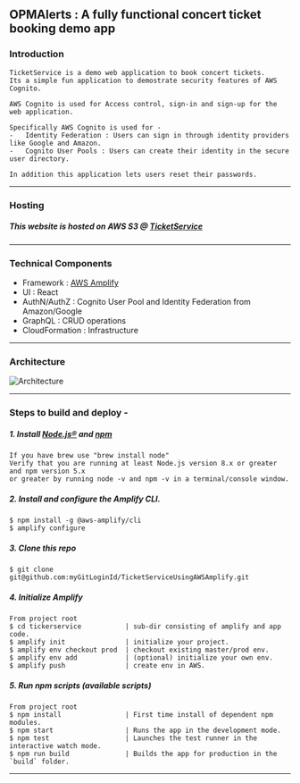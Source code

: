 ## OPMAlerts : A fully functional concert ticket booking demo app

### Introduction
    TicketService is a demo web application to book concert tickets. 
    Its a simple fun application to demostrate security features of AWS Cognito. 
    
    AWS Cognito is used for Access control, sign-in and sign-up for the web application.
    
    Specifically AWS Cognito is used for -
    -   Identity Federation : Users can sign in through identity providers like Google and Amazon.
    -   Cognito User Pools : Users can create their identity in the secure user directory.
    
    In addition this application lets users reset their passwords.
___________________________________________________________________________________________________

### Hosting
##### This website is hosted on AWS S3 @ [TicketService](http://ticketservice-20190327092338-hostingbucket-prod.s3-website-us-east-1.amazonaws.com/)
___________________________________________________________________________________________________

### Technical Components
   
- Framework      : [AWS Amplify](https://aws-amplify.github.io/)<br>
- UI             : React<br>
- AuthN/AuthZ    : Cognito User Pool and Identity Federation from Amazon/Google<br>
- GraphQL        : CRUD operations<br>
- CloudFormation : Infrastructure<br>

___________________________________________________________________________________________________

### Architecture
![Architecture](ticketservice/CognitoArchitecture.png)

___________________________________________________________________________________________________


### Steps to build and deploy -

##### 1.  Install [Node.js®](https://nodejs.org/en/download/) and [npm](https://www.npmjs.com/get-npm)

    If you have brew use "brew install node"
    Verify that you are running at least Node.js version 8.x or greater and npm version 5.x 
    or greater by running node -v and npm -v in a terminal/console window.

##### 2.  Install and configure the Amplify CLI.

    $ npm install -g @aws-amplify/cli
    $ amplify configure

##### 3.  Clone this repo

    $ git clone git@github.com:myGitLoginId/TicketServiceUsingAWSAmplify.git

##### 4.  Initialize Amplify
    From project root 
    $ cd tickerservice           | sub-dir consisting of amplify and app code.
    $ amplify init               | initialize your project.
    $ amplify env checkout prod  | checkout existing master/prod env.
    $ amplify env add            | (optional) initialize your own env.
    $ amplify push               | create env in AWS.

##### 5.  Run npm scripts (available scripts)
    From project root
    $ npm install                | First time install of dependent npm modules.
    $ npm start                  | Runs the app in the development mode.
    $ npm test                   | Launches the test runner in the interactive watch mode.
    $ npm run build              | Builds the app for production in the `build` folder.

___________________________________________________________________________________________________